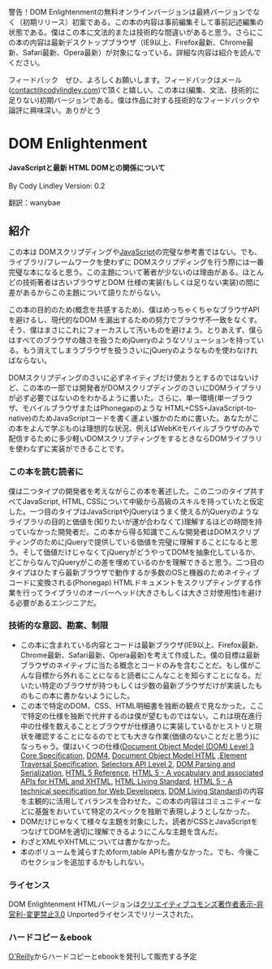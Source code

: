 警告！DOM Enlightenmentの無料オンラインバージョンは最終バージョンでなく（初期リリース）初案である。この本の内容は事前編集そして事前記述編集の状態である。僕はこの本に文法的または技術的な間違いがあると思う。さらにこの本の内容は最新デスクトップブラウザ（IE9以上、Firefox最新、Chrome最新、Safari最新、Opera最新）が対象になっている。詳細な内容は紹介を読んでください。 

フィードバック　ぜひ、よろしくお願いします。フィードバックはメール(contact@codylindley.com)で頂くと嬉しい。この本は(編集、文法、技術的に足りない)初期バージョンである。僕は作品に対する技術的なフィードバックや論評に興味深い。ありがとう 


# DOM Enlightenment
#### JavaScriptと最新 HTML DOMとの関係について

By Cody Lindley Version: 0.2

翻訳：wanybae


## 紹介

この本は DOMスクリプディングや[JavaScript][1]の完璧な参考書ではない。でも、ライブラリ/フレームワークを使わずに DOMスクリプディングを行う際には一番完璧な本になると思う。この主題について著者が少ないのは理由がある。ほとんどの技術著者は古いブラウザとDOM 仕様の実装(もしくは足りない実装)の間に差があるからこの主題について語りたがらない。 

この本の目的のため(概念を共感するため)、僕はめっちゃくちゃなブラウザAPIを避けるし、現代的なDOM を漏出するための努力でブラウザ不一致をなくす。そう、僕はまさにこれにフォーカスして汚いものを避けよう。とりあえず、僕らはすべてのブラウザの醜さを扱うためjQueryのようなソリューションを持っている。もう消えてしまうブラウザを扱うさいにjQueryのようなものを使わなければならない。 

DOMスクリプディングのさいに必ずネイティブだけ使おうとするのではないけど、この本の一部では開発者がDOMスクリプディングのさいにDOMライブラリが必ず必要ではないのをわかるように書いた。さらに、単一環境(単一ブラウザ、モバイルブラウザまたはPhonegapのような HTML+CSS+JavaScript-to-native)のためJavaScriptコードを書く運よい誰かのために書いた。あなたがこの本をよんで学ぶものは理想的な状況、例えばWebKitモバイルブラウザのみで配信するために多少軽いDOMスクリプティングをするときならDOMライブラリを使わなずに実装ができることです。

### この本を読む読者に
僕は二つタイプの開発者を考えながらこの本を著述した。この二つのタイプ共すべてJavaScript, HTML, CSSについて中級から高級のスキルを持っていたと仮定した。一つ目のタイプはJavaScriptやjQueryはうまく使えるがjQueryのようなライブラリの目的と価値を(知りたいが運が合わなくて)理解するほどの時間を持っていなかった開発者だ。この本から得る知識でこんな開発者はDOMスクリプティングのためにjQueryで提供している価値を完璧に理解することになると思う。そして価値だけじゃなくてjQueryがどうやってDOMを抽象化しているか、どこからなんでjQueryがこの差を埋めているのかを理解できると思う。二つ目のタイプはひたすら最新ブラウザで動作するか多数のOSと機器のためネイティブコードに変換される(Phonegap) HTMLドキュメントをスクリプティングする作業を行ってライブラリのオーバーヘッド(大きさもしくは大きさ対使用性)を避ける必要があるエンジニアだ。 

### 技術的な意図、勘案、制限
* この本に含まれている内容とコードは最新ブラウザ(IE9以上、Firefox最新、Chrome最新、Safari最新、Opera最新)を考えて作成した。僕の目標は最新ブラウザのネイティブに当たる概念とコードのみを含むことだ。もし僕がこんな目標から外れることになると読者にこんなことを知らすことになる。だいたい特定のブラウザが持つもしくは少数の最新ブラウザだけが実装したものもこの本に書かないようにした。
* この本で特定のDOM、CSS、HTML明細書を独断の観点で見なかった。ここで特定の仕様を独断で代弁するのは僕が望むものではない。これは現在進行中の仕様を数えることとブラウザが仕様通りに実装しているかヒストリと現状を確認することになるのでとても大きな作業(価値のないことだと思う)になっちゃう。僕はいくつの仕様([Document Object Model (DOM) Level 3 Core Specification][2], [DOM4][3], [Document Object Model HTML][4] ,[Element Traversal Specification][5], [Selectors API Level 2][6], [DOM Parsing and Serialization][7], [HTML 5 Reference][8], [HTML 5 - A vocabulary and associated APIs for HTML and XHTML][9], [HTML Living Standard][10], [HTML 5 - A technical specification for Web Developers][11], [DOM Living Standard][12])の内容を主観的に活用してバランスを合わせた。この本の内容はコミュニティーなどに基盤をおいていて特定のスペックを独断で表現しようとしなかった。
* DOMだけじゃなくて様々な主題を対象にした。読者がCSSとJavaScriptをつなげてDOMを適切に理解できるようにこんな主題を含んだ。
* わざとXMLやXHTMLについては書かなかった。
* 本のボリュームを減らすためform,table APIも書かなかった。でも、今後このセクションを追加するかもしれない。

### ライセンス
DOM Enlightenment HTMLバージョンは[クリエイティブコモンズ著作者表示-非営利-変更禁止3.0][13] Unportedライセンスでリリースされた。			

### ハードコピー＆ebook
[O'Reilly][14]からハードコピーとebookを発刊して販売する予定


[1]: http://javascriptenlightenment.com/ "JavaScript Enlightenment"
[2]: http://www.w3.org/TR/2004/REC-DOM-Level-3-Core-20040407/core.html "Document Object Model (DOM) Level 3 Core Specification"
[3]: http://www.w3.org/TR/dom/ "DOM4"
[4]: http://www.w3.org/TR/2003/REC-DOM-Level-2-HTML-20030109/html.html "Document Object Model HTML"
[5]: http://www.w3.org/TR/ElementTraversal/ "Element Traversal Specification"
[6]: http://www.w3.org/TR/selectors-api2/ "Selectors API Level 2"
[7]: http://domparsing.spec.whatwg.org/ "DOM parding and Serialization"
[8]: http://dev.w3.org/html5/html-author/ "HTML 5 Reference"
[9]: http://www.w3.org/TR/html5/ "A vocabulary and associated APIs for HTML and XHTML"
[10]: http://www.whatwg.org/specs/web-apps/current-work/multipage/ "HTML Living Standard"
[11]: http://developers.whatwg.org/ "HTML 5 - A technical specification for Web Developers"
[12]: http://dom.spec.whatwg.org/ "DOM Libing Standard"
[13]: http://creativecommons.org/licenses/by-nc-nd/3.0/ "Creative Commons Attribution-Noncommercial-No Derivative Works 3.0"
[14]: http://oreilly.com/ "O'Reilly"